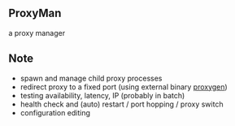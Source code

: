 ## ProxyMan
a proxy manager

## Note
* spawn and manage child proxy processes
* redirect proxy to a fixed port (using external binary [proxygen](https://github.com/fokx/proxygen))
* testing availability, latency, IP (probably in batch)
* health check and (auto) restart / port hopping / proxy switch
* configuration editing